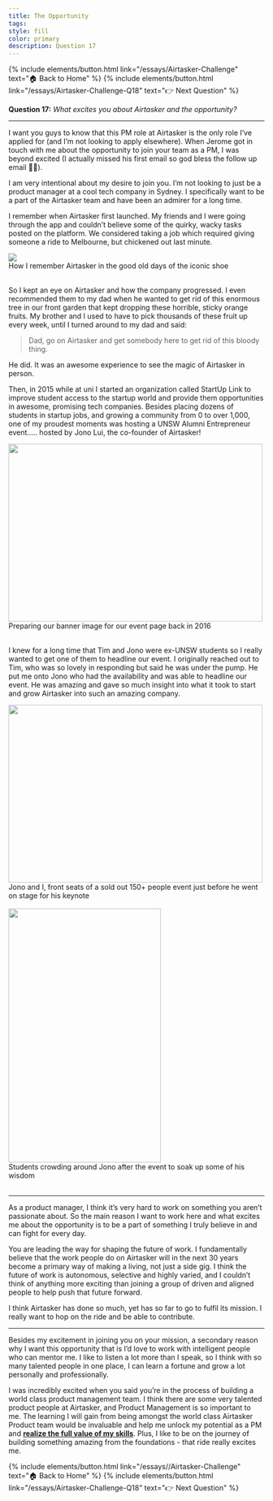 ```yaml
---
title: The Opportunity
tags:
style: fill
color: primary
description: Question 17
---
```

{% include elements/button.html link="/essays/Airtasker-Challenge" text="🏠 Back to Home" %}
{% include elements/button.html link="/essays/Airtasker-Challenge-Q18" text="👉 Next Question" %}

**Question 17:** *What excites you about Airtasker and the opportunity?*

___

I want you guys to know that this PM role at Airtasker is the only role I’ve applied for (and I’m not looking to apply elsewhere). When Jerome got in touch with me about the opportunity to join your team as a PM, I was beyond excited (I actually missed his first email so god bless the follow up email 🙏🏻).

I am very intentional about my desire to join you. I’m not looking to just be a product manager at a cool tech company in Sydney. I specifically want to be a part of the Airtasker team and have been an admirer for a long time.

I remember when Airtasker first launched. My friends and I were going through the app and couldn’t believe some of the quirky, wacky tasks posted on the platform. We considered taking a job which required giving someone a ride to Melbourne, but chickened out last minute.

<img src="https://i.ibb.co/MpXR8c8/Airtasker.jpg">
<figcaption class="figure-caption text-center">How I remember Airtasker in the good old days of the iconic shoe</figcaption>
<br>

So I kept an eye on Airtasker and how the company progressed. I even recommended them to my dad when he wanted to get rid of this enormous tree in our front garden that kept dropping these horrible, sticky orange fruits. My brother and I used to have to pick thousands of these fruit up every week, until I turned around to my dad and said:

> Dad, go on Airtasker and get somebody here to get rid of this bloody thing.

He did. It was an awesome experience to see the magic of Airtasker in person.

Then, in 2015 while at uni I started an organization called StartUp Link to improve student access to the startup world and provide them opportunities in awesome, promising tech companies. Besides placing dozens of students in startup jobs, and growing a community from 0 to over 1,000, one of my proudest moments was hosting a UNSW Alumni Entrepreneur event..... hosted by Jono Lui, the co-founder of Airtasker!

<img src="https://i.ibb.co/3h2QL7S/ton-will-be-notified.jpg" width="500" height="350">
<figcaption class="figure-caption text-center">Preparing our banner image for our event page back in 2016</figcaption>
<br>

I knew for a long time that Tim and Jono were ex-UNSW students so I really wanted to get one of them to headline our event. I originally reached out to Tim, who was so lovely in responding but said he was under the pump. He put me onto Jono who had the availability and was able to headline our event. He was amazing and gave so much insight into what it took to start and grow Airtasker into such an amazing company.

<img src="https://i.ibb.co/PDcjFZw/extne0-noitsvonu.jpg" width="500" height="350">
<figcaption class="figure-caption text-center">Jono and I, front seats of a sold out 150+ people event just before he went on stage for his keynote</figcaption>
<br>

<img src="https://i.ibb.co/XCnTdZ0/IMG-4588.jpg" width="300" height="500">
<figcaption class="figure-caption text-center">Students crowding around Jono after the event to soak up some of his wisdom</figcaption>
<br>

___

As a product manager, I think it’s very hard to work on something you aren’t passionate about. So the main reason I want to work here and what excites me about the opportunity is to be a part of something I truly believe in and can fight for every day.

You are leading the way for shaping the future of work. I fundamentally believe that the work people do on Airtasker will in the next 30 years become a primary way of making a living, not just a side gig. I think the future of work is autonomous, selective and highly varied, and I couldn’t think of anything more exciting than joining a group of driven and aligned people to help push that future forward.

I think Airtasker has done so much, yet has so far to go to fulfil its mission. I really want to hop on the ride and be able to contribute.

___

Besides my excitement in joining you on your mission, a secondary reason why I want this opportunity that is I’d love to work with intelligent people who can mentor me. I like to listen a lot more than I speak, so I think with so many talented people in one place, I can learn a fortune and grow a lot personally and professionally.

I was incredibly excited when you said you’re in the process of building a world class product management team. I think there are some very talented product people at Airtasker, and Product Management is so important to me. The learning I will gain from being amongst the world class Airtasker Product team would be invaluable and help me unlock my potential as a PM and <strong><u>realize the full value of my skills</u></strong>. Plus, I like to be on the journey of building something amazing from the foundations - that ride really excites me.

<p class="text-center">
{% include elements/button.html link="/essays//Airtasker-Challenge" text="🏠 Back to Home" %}
{% include elements/button.html link="/essays/Airtasker-Challenge-Q18" text="👉 Next Question" %}
</p>
